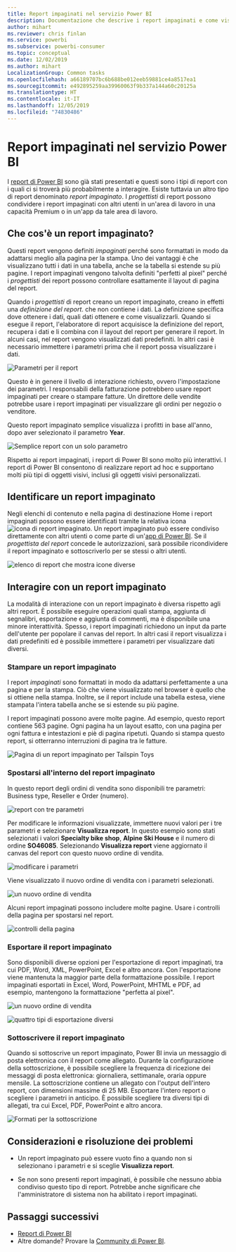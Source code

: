 ```yaml
---
title: Report impaginati nel servizio Power BI
description: Documentazione che descrive i report impaginati e come visualizzarli nel servizio Power BI
author: mihart
ms.reviewer: chris finlan
ms.service: powerbi
ms.subservice: powerbi-consumer
ms.topic: conceptual
ms.date: 12/02/2019
ms.author: mihart
LocalizationGroup: Common tasks
ms.openlocfilehash: a66189707bc6b688be012eeb59881ce4a8517ea1
ms.sourcegitcommit: e492895259aa39960063f9b337a144a60c20125a
ms.translationtype: HT
ms.contentlocale: it-IT
ms.lasthandoff: 12/05/2019
ms.locfileid: "74830486"
---
```

# <a name="paginated-reports-in-the-power-bi-service"></a>Report impaginati nel servizio Power BI
I [report di Power BI](end-user-reports.md) sono già stati presentati e questi sono i tipi di report con i quali ci si troverà più probabilmente a interagire. Esiste tuttavia un altro tipo di report denominato *report impaginato*. I *progettisti* di report possono condividere i report impaginati con altri utenti in un'area di lavoro in una capacità Premium o in un'app da tale area di lavoro. 

## <a name="what-is-a-paginated-report"></a>Che cos'è un report impaginato?

Questi report vengono definiti *impaginati* perché sono formattati in modo da adattarsi meglio alla pagina per la stampa. Uno dei vantaggi è che visualizzano tutti i dati in una tabella, anche se la tabella si estende su più pagine. I report impaginati vengono talvolta definiti "perfetti al pixel" perché i *progettisti* dei report possono controllare esattamente il layout di pagina del report.

Quando i *progettisti* di report creano un report impaginato, creano in effetti una *definizione del report*. che non contiene i dati. La definizione specifica dove ottenere i dati, quali dati ottenere e come visualizzarli. Quando si esegue il report, l'elaboratore di report acquisisce la definizione del report, recupera i dati e li combina con il layout del report per generare il report. In alcuni casi, nel report vengono visualizzati dati predefiniti. In altri casi è necessario immettere i parametri prima che il report possa visualizzare i dati. 

   ![Parametri per il report](./media/end-user-paginated-report/power-bi-report-parameters.png)

Questo è in genere il livello di interazione richiesto, ovvero l'impostazione dei parametri. I responsabili della fatturazione potrebbero usare report impaginati per creare o stampare fatture. Un direttore delle vendite potrebbe usare i report impaginati per visualizzare gli ordini per negozio o venditore. 

Questo report impaginato semplice visualizza i profitti in base all'anno, dopo aver selezionato il parametro **Year**. 

![Semplice report con un solo parametro](./media/end-user-paginated-report/power-bi-report-simple.png)

Rispetto ai report impaginati, i report di Power BI sono molto più interattivi. I report di Power BI consentono di realizzare report ad hoc e supportano molti più tipi di oggetti visivi, inclusi gli oggetti visivi personalizzati.

## <a name="identify-a-paginated-report"></a>Identificare un report impaginato

Negli elenchi di contenuto e nella pagina di destinazione Home i report impaginati possono essere identificati tramite la relativa icona ![icona di report impaginato](media/end-user-paginated-report/power-bi-report-icon.png).  Un report impaginato può essere condiviso direttamente con altri utenti o come parte di un'[app di Power BI](end-user-apps.md). Se il *progettista del report* concede le autorizzazioni, sarà possibile ricondividere il report impaginato e sottoscriverlo per se stessi o altri utenti.

![elenco di report che mostra icone diverse](./media/end-user-paginated-report/power-bi-report-list.png)

## <a name="interact-with-a-paginated-report"></a>Interagire con un report impaginato

La modalità di interazione con un report impaginato è diversa rispetto agli altri report. È possibile eseguire operazioni quali stampa, aggiunta di segnalibri, esportazione e aggiunta di commenti, ma è disponibile una minore interattività. Spesso, i report impaginati richiedono un input da parte dell'utente per popolare il canvas del report.  In altri casi il report visualizza i dati predefiniti ed è possibile immettere i parametri per visualizzare dati diversi.

### <a name="print-a-paginated-report"></a>Stampare un report impaginato

I report *impaginati* sono formattati in modo da adattarsi perfettamente a una pagina e per la stampa. Ciò che viene visualizzato nel browser è quello che si ottiene nella stampa. Inoltre, se il report include una tabella estesa, viene stampata l'intera tabella anche se si estende su più pagine. 

I report impaginati possono avere molte pagine. Ad esempio, questo report contiene 563 pagine. Ogni pagina ha un layout esatto, con una pagina per ogni fattura e intestazioni e piè di pagina ripetuti. Quando si stampa questo report, si otterranno interruzioni di pagina tra le fatture.

   ![Pagina di un report impaginato per Tailspin Toys](./media/end-user-paginated-report/power-bi-paginated-500.png)


### <a name="navigate-the-paginated-report"></a>Spostarsi all'interno del report impaginato

In questo report degli ordini di vendita sono disponibili tre parametri: Business type, Reseller e Order (numero). 

![report con tre parametri](./media/end-user-paginated-report/power-bi-parameter.png)

Per modificare le informazioni visualizzate, immettere nuovi valori per i tre parametri e selezionare **Visualizza report**. In questo esempio sono stati selezionati i valori **Specialty bike shop**, **Alpine Ski House** e il numero di ordine **SO46085**. Selezionando **Visualizza report** viene aggiornato il canvas del report con questo nuovo ordine di vendita.

![modificare i parametri](./media/end-user-paginated-report/power-bi-order.png)

Viene visualizzato il nuovo ordine di vendita con i parametri selezionati. 

![un nuovo ordine di vendita](./media/end-user-paginated-report/power-bi-new-order.png)

Alcuni report impaginati possono includere molte pagine.  Usare i controlli della pagina per spostarsi nel report. 

![controlli della pagina](./media/end-user-paginated-report/power-bi-page.png)

### <a name="export-the-paginated-report"></a>Esportare il report impaginato
Sono disponibili diverse opzioni per l'esportazione di report impaginati, tra cui PDF, Word, XML, PowerPoint, Excel e altro ancora. Con l'esportazione viene mantenuta la maggior parte della formattazione possibile. I report impaginati esportati in Excel, Word, PowerPoint, MHTML e PDF, ad esempio, mantengono la formattazione "perfetta al pixel". 

![un nuovo ordine di vendita](./media/end-user-paginated-report/power-bi-exporting.png)

![quattro tipi di esportazione diversi](./media/end-user-paginated-report/power-bi-four.png)

### <a name="subscribe-to-the-paginated-report"></a>Sottoscrivere il report impaginato
Quando si sottoscrive un report impaginato, Power BI invia un messaggio di posta elettronica con il report come allegato. Durante la configurazione della sottoscrizione, è possibile scegliere la frequenza di ricezione dei messaggi di posta elettronica: giornaliera, settimanale, oraria oppure mensile. La sottoscrizione contiene un allegato con l'output dell'intero report, con dimensioni massime di 25 MB. Esportare l'intero report o scegliere i parametri in anticipo. È possibile scegliere tra diversi tipi di allegati, tra cui Excel, PDF, PowerPoint e altro ancora.  

![Formati per la sottoscrizione](./media/end-user-paginated-report/power-bi-export-list.png)

## <a name="considerations-and-troubleshooting"></a>Considerazioni e risoluzione dei problemi

- Un report impaginato può essere vuoto fino a quando non si selezionano i parametri e si sceglie **Visualizza report**.

- Se non sono presenti report impaginati, è possibile che nessuno abbia condiviso questo tipo di report. Potrebbe anche significare che l'amministratore di sistema non ha abilitato i report impaginati. 

 

## <a name="next-steps"></a>Passaggi successivi
- [Report di Power BI](end-user-reports.md)
- Altre domande? Provare la [Community di Power BI](https://community.powerbi.com/).


